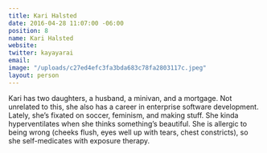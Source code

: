 ```yaml
---
title: Kari Halsted
date: 2016-04-28 11:07:00 -06:00
position: 8
name: Kari Halsted
website: 
twitter: kayayarai
email: 
image: "/uploads/c27ed4efc3fa3bda683c78fa2803117c.jpeg"
layout: person
---
```


Kari has two daughters, a husband, a minivan, and a mortgage. Not unrelated to this, she also has a career in enterprise software development. Lately, she’s fixated on soccer, feminism, and making stuff. She kinda hyperventilates when she thinks something’s beautiful. She is allergic to being wrong (cheeks flush, eyes well up with tears, chest constricts), so she self-medicates with exposure therapy.